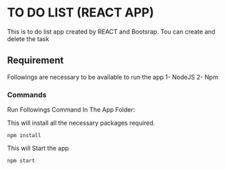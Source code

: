 # TO DO LIST (REACT APP)
This is to do list app created by REACT and Bootsrap.
Tou can create and delete the task

## Requirement
Followings are necessary to be available to run the app
1- NodeJS
2- Npm

### Commands
Run Followings Command In The App Folder:

This will install all the necessary packages required.
```
npm install
```

This will Start the app
```
npm start
```